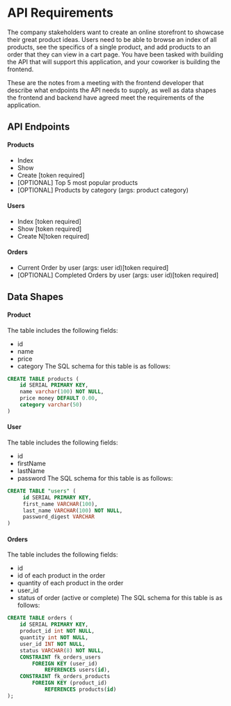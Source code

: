 # API Requirements
The company stakeholders want to create an online storefront to showcase their great product ideas. Users need to be able to browse an index of all products, see the specifics of a single product, and add products to an order that they can view in a cart page. You have been tasked with building the API that will support this application, and your coworker is building the frontend.

These are the notes from a meeting with the frontend developer that describe what endpoints the API needs to supply, as well as data shapes the frontend and backend have agreed meet the requirements of the application.

## API Endpoints
#### Products
- Index
- Show
- Create [token required]
- [OPTIONAL] Top 5 most popular products
- [OPTIONAL] Products by category (args: product category)

#### Users
- Index [token required]
- Show [token required]
- Create N[token required]

#### Orders
- Current Order by user (args: user id)[token required]
- [OPTIONAL] Completed Orders by user (args: user id)[token required]

## Data Shapes
#### Product
The table includes the following fields: 
- id
- name
- price
- category
The SQL schema for this table is as follows: 
```sql
CREATE TABLE products (
    id SERIAL PRIMARY KEY,
    name varchar(100) NOT NULL,
    price money DEFAULT 0.00,
    category varchar(50)
)
```

#### User
The table includes the following fields:
- id
- firstName
- lastName
- password
The SQL schema for this table is as follows:
```sql
CREATE TABLE "users" (
     id SERIAL PRIMARY KEY,
     first_name VARCHAR(100),
     last_name VARCHAR(100) NOT NULL,
     password_digest VARCHAR
)
```

#### Orders
The table includes the following fields:
- id
- id of each product in the order
- quantity of each product in the order
- user_id
- status of order (active or complete)
The SQL schema for this table is as follows:
```sql
CREATE TABLE orders (
    id SERIAL PRIMARY KEY,
    product_id int NOT NULL,
    quantity int NOT NULL,
    user_id INT NOT NULL,
    status VARCHAR(8) NOT NULL,
    CONSTRAINT fk_orders_users
        FOREIGN KEY (user_id)
            REFERENCES users(id),
    CONSTRAINT fk_orders_products
        FOREIGN KEY (product_id)
            REFERENCES products(id)
);
```